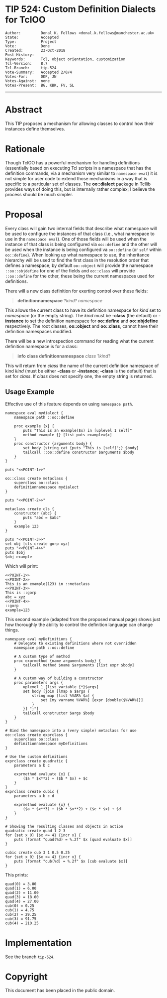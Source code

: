 # TIP 524: Custom Definition Dialects for TclOO
	Author:         Donal K. Fellows <donal.k.fellows@manchester.ac.uk>
	State:          Accepted
	Type:           Project
	Vote:           Done
	Created:        23-Oct-2018
	Post-History:
	Keywords:       Tcl, object orientation, customization
	Tcl-Version:    8.7
	Tcl-Branch:     tip-524
	Vote-Summary:   Accepted 2/0/4
	Votes-For:      DKF, JN
	Votes-Against:  none
	Votes-Present:  BG, KBK, FV, SL
-----

# Abstract

This TIP proposes a mechanism for allowing classes to control how their
instances define themselves.

# Rationale

Though TclOO has a powerful mechanism for handling definitions (essentially
based on executing Tcl scripts in a namespace that has the definition
commands, via a mechanism very similar to `namespace eval`) it is not simple
for user code to extend those mechanisms in a way that is specific to a
particular set of classes. The **oo::dialect** package in Tcllib provides ways
of doing this, but is internally rather complex; I believe the process should
be much simpler.

# Proposal

Every class will gain two internal fields that describe what namespace will be
used to configure the instances of that class (i.e., what namespace to use in
the `namespace eval`). One of those fields will be used when the instance of
that class is being configured via `oo::define` and the other will be used
when the instance is being configured va `oo::define` (or `self` within
`oo::define`). When looking up what namespace to use, the inheritance
hierarchy will be used to find the first class in the resolution order that
defines a namespace; by default `oo::object` will provide the namespace
`::oo::objdefine` for one of the fields and `oo::class` will provide
`::oo::define` for the other, these being the current namespaces used for
definitions.

There will a new class definition for exerting control over these fields:

 > **definitionnamespace** ?_kind_? _namespace_

This allows the current class to have its definition namespace for _kind_ set
to _namespace_ (or the empty string). The _kind_ must be **-class** (the
default) or **-instance** to set the definition namespace for **oo::define**
and **oo::objdefine** respectively. The root classes, **oo::object** and
**oo::class**, cannot have their definition namespaces modified.

There will be a new introspection command for reading what the current
definition namespace is for a class:

 > **info class definitionnamespace** _class_ ?_kind_?

This will return from _class_ the name of the current definition namespace of
kind _kind_ (must be either **-class** or **-instance**; **-class** is the
default) that is set for _class_. If _class_ does not specify one, the empty
string is returned.

## Usage Example

Effective use of this feature depends on using `namespace path`.

    namespace eval mydialect {
        namespace path ::oo::define

        proc example {x} {
            puts "This is an example($x) in [uplevel 1 self]"
            method example {} [list puts example=$x]
        }
        proc constructor {arguments body} {
            set body [string cat {puts "This is [self]";} $body]
            tailcall ::oo::define constructor $arguments $body
        }
    }

    puts "<<POINT-1>>"

    oo::class create metaclass {
        superclass oo::class
        definitionnamespace mydialect
    }

    puts "<<POINT-2>>"

    metaclass create cls {
        constructor {abc} {
            puts "abc = $abc"
        }
        example 123
    }

    puts "<<POINT-3>>"
    set obj [cls create gorp xyz]
    puts "<<POINT-4>>"
    puts $obj
    $obj example

Which will print:

    <<POINT-1>>
    <<POINT-2>>
    This is an example(123) in ::metaclass
    <<POINT-3>>
    This is ::gorp
    abc = xyz
    <<POINT-4>>
    ::gorp
    example=123

This second example (adapted from the proposed manual page) shows just how thoroughly the ability to control the definition language can change things.

    namespace eval myDefinitions {
        # Delegate to existing definitions where not overridden
        namespace path ::oo::define

        # A custom type of method
        proc exprmethod {name arguments body} {
            tailcall method $name $arguments [list expr $body]
        }

        # A custom way of building a constructor
        proc parameters args {
            uplevel 1 [list variable {*}$args]
            set body [join [lmap a $args {
                string map [list %VAR% $a] {
                    set [my varname %VAR%] [expr {double($%VAR%)}]
                }
            }] ";"]
            tailcall constructor $args $body
        }
    }

    # Bind the namespace into a (very simple) metaclass for use
    oo::class create exprclass {
        superclass oo::class
        definitionnamespace myDefinitions
    }

    # Use the custom definitions
    exprclass create quadratic {
        parameters a b c

        exprmethod evaluate {x} {
            ($a * $x**2) + ($b * $x) + $c
        }
    }
    exprclass create cubic {
        parameters a b c d

        exprmethod evaluate {x} {
            ($a * $x**3) + ($b * $x**2) + ($c * $x) + $d
        }
    }

    # Showing the resulting classes and objects in action
    quadratic create quad 1 2 3
    for {set x 0} {$x <= 4} {incr x} {
        puts [format "quad(%d) = %.2f" $x [quad evaluate $x]]
    }

    cubic create cub 3 1 0.5 0.25
    for {set x 0} {$x <= 4} {incr x} {
        puts [format "cub(%d) = %.2f" $x [cub evaluate $x]]
    }

This prints:

    quad(0) = 3.00
    quad(1) = 6.00
    quad(2) = 11.00
    quad(3) = 18.00
    quad(4) = 27.00
	cub(0) = 0.25
	cub(1) = 4.75
	cub(2) = 29.25
	cub(3) = 91.75
	cub(4) = 210.25

# Implementation

See the branch `tip-524`.

# Copyright

This document has been placed in the public domain.

